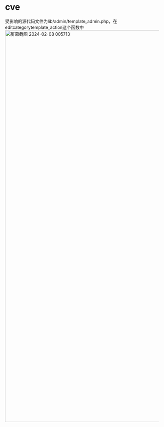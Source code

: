 # cve
受影响的源代码文件为lib/admin/template_admin.php，在editcategorytemplate_action这个函数中\
<img width="1280" alt="屏幕截图 2024-02-08 005713" src="https://github.com/sec-Kode/cve/assets/46676387/aeb5e788-3412-431e-a3af-ddb2dc0530ae">

